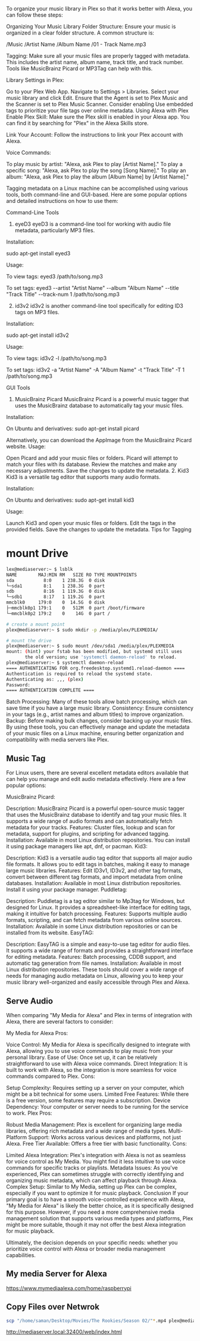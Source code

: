 To organize your music library in Plex so that it works better with Alexa, you can follow these steps:

Organizing Your Music Library
Folder Structure: Ensure your music is organized in a clear folder structure. A common structure is:

/Music
    /Artist Name
        /Album Name
            /01 - Track Name.mp3

Tagging: Make sure all your music files are properly tagged with metadata. This includes the artist name, album name, track title, and track number. Tools like MusicBrainz Picard or MP3Tag can help with this.

Library Settings in Plex:

Go to your Plex Web App.
Navigate to Settings > Libraries.
Select your music library and click Edit.
Ensure that the Agent is set to Plex Music and the Scanner is set to Plex Music Scanner.
Consider enabling Use embedded tags to prioritize your file tags over online metadata.
Using Alexa with Plex
Enable Plex Skill: Make sure the Plex skill is enabled in your Alexa app. You can find it by searching for "Plex" in the Alexa Skills store.

Link Your Account: Follow the instructions to link your Plex account with Alexa.

Voice Commands:

To play music by artist: "Alexa, ask Plex to play [Artist Name]."
To play a specific song: "Alexa, ask Plex to play the song [Song Name]."
To play an album: "Alexa, ask Plex to play the album [Album Name] by [Artist Name]."

Tagging metadata on a Linux machine can be accomplished using various tools, both command-line and GUI-based. Here are some popular options and detailed instructions on how to use them:

Command-Line Tools
1. eyeD3
eyeD3 is a command-line tool for working with audio file metadata, particularly MP3 files.

Installation:

sudo apt-get install eyed3

Usage:

To view tags:
eyed3 /path/to/song.mp3

To set tags:
eyed3 --artist "Artist Name" --album "Album Name" --title "Track Title" --track-num 1 /path/to/song.mp3

2. id3v2
id3v2 is another command-line tool specifically for editing ID3 tags on MP3 files.

Installation:

sudo apt-get install id3v2

Usage:

To view tags:
id3v2 -l /path/to/song.mp3

To set tags:
id3v2 -a "Artist Name" -A "Album Name" -t "Track Title" -T 1 /path/to/song.mp3

GUI Tools
1. MusicBrainz Picard
MusicBrainz Picard is a powerful music tagger that uses the MusicBrainz database to automatically tag your music files.

Installation:

On Ubuntu and derivatives:
sudo apt-get install picard

Alternatively, you can download the AppImage from the MusicBrainz Picard website.
Usage:

Open Picard and add your music files or folders.
Picard will attempt to match your files with its database.
Review the matches and make any necessary adjustments.
Save the changes to update the metadata.
2. Kid3
Kid3 is a versatile tag editor that supports many audio formats.

Installation:

On Ubuntu and derivatives:
sudo apt-get install kid3

Usage:

Launch Kid3 and open your music files or folders.
Edit the tags in the provided fields.
Save the changes to update the metadata.
Tips for Tagging



# mount Drive

```sh
lex@mediaserver:~ $ lsblk
NAME        MAJ:MIN RM   SIZE RO TYPE MOUNTPOINTS
sda           8:0    1 238.3G  0 disk 
└─sda1        8:1    1 238.3G  0 part 
sdb           8:16   1 119.3G  0 disk 
└─sdb1        8:17   1 119.2G  0 part 
mmcblk0     179:0    0  14.5G  0 disk 
├─mmcblk0p1 179:1    0   512M  0 part /boot/firmware
└─mmcblk0p2 179:2    0    14G  0 part /

# create a mount point
plex@mediaserver:~ $ sudo mkdir -p /media/plex/PLEXMEDIA/

# mount the drive
plex@mediaserver:~ $ sudo mount /dev/sda1 /media/plex/PLEXMEDIA
mount: (hint) your fstab has been modified, but systemd still uses
       the old version; use 'systemctl daemon-reload' to reload.
plex@mediaserver:~ $ systemctl daemon-reload
==== AUTHENTICATING FOR org.freedesktop.systemd1.reload-daemon ====
Authentication is required to reload the systemd state.
Authenticating as: ,,, (plex)
Password: 
==== AUTHENTICATION COMPLETE ====
```

Batch Processing: Many of these tools allow batch processing, which can save time if you have a large music library.
Consistency: Ensure consistency in your tags (e.g., artist names and album titles) to improve organization.
Backup: Before making bulk changes, consider backing up your music files.
By using these tools, you can effectively manage and update the metadata of your music files on a Linux machine, ensuring better organization and compatibility with media servers like Plex.


## Music Tag
For Linux users, there are several excellent metadata editors available that can help you manage and edit audio metadata effectively. Here are a few popular options:

MusicBrainz Picard:

Description: MusicBrainz Picard is a powerful open-source music tagger that uses the MusicBrainz database to identify and tag your music files. It supports a wide range of audio formats and can automatically fetch metadata for your tracks.
Features: Cluster files, lookup and scan for metadata, support for plugins, and scripting for advanced tagging.
Installation: Available in most Linux distribution repositories. You can install it using package managers like apt, dnf, or pacman.
Kid3:

Description: Kid3 is a versatile audio tag editor that supports all major audio file formats. It allows you to edit tags in batches, making it easy to manage large music libraries.
Features: Edit ID3v1, ID3v2, and other tag formats, convert between different tag formats, and import metadata from online databases.
Installation: Available in most Linux distribution repositories. Install it using your package manager.
Puddletag:

Description: Puddletag is a tag editor similar to Mp3tag for Windows, but designed for Linux. It provides a spreadsheet-like interface for editing tags, making it intuitive for batch processing.
Features: Supports multiple audio formats, scripting, and can fetch metadata from various online sources.
Installation: Available in some Linux distribution repositories or can be installed from its website.
EasyTAG:

Description: EasyTAG is a simple and easy-to-use tag editor for audio files. It supports a wide range of formats and provides a straightforward interface for editing metadata.
Features: Batch processing, CDDB support, and automatic tag generation from file names.
Installation: Available in most Linux distribution repositories.
These tools should cover a wide range of needs for managing audio metadata on Linux, allowing you to keep your music library well-organized and easily accessible through Plex and Alexa.


## Serve Audio
When comparing "My Media for Alexa" and Plex in terms of integration with Alexa, there are several factors to consider:

My Media for Alexa
Pros:

Voice Control: My Media for Alexa is specifically designed to integrate with Alexa, allowing you to use voice commands to play music from your personal library.
Ease of Use: Once set up, it can be relatively straightforward to use with Alexa voice commands.
Direct Integration: It is built to work with Alexa, so the integration is more seamless for voice commands compared to Plex.
Cons:

Setup Complexity: Requires setting up a server on your computer, which might be a bit technical for some users.
Limited Free Features: While there is a free version, some features may require a subscription.
Device Dependency: Your computer or server needs to be running for the service to work.
Plex
Pros:

Robust Media Management: Plex is excellent for organizing large media libraries, offering rich metadata and a wide range of media types.
Multi-Platform Support: Works across various devices and platforms, not just Alexa.
Free Tier Available: Offers a free tier with basic functionality.
Cons:

Limited Alexa Integration: Plex's integration with Alexa is not as seamless for voice control as My Media. You might find it less intuitive to use voice commands for specific tracks or playlists.
Metadata Issues: As you've experienced, Plex can sometimes struggle with correctly identifying and organizing music metadata, which can affect playback through Alexa.
Complex Setup: Similar to My Media, setting up Plex can be complex, especially if you want to optimize it for music playback.
Conclusion
If your primary goal is to have a smooth voice-controlled experience with Alexa, "My Media for Alexa" is likely the better choice, as it is specifically designed for this purpose. However, if you need a more comprehensive media management solution that supports various media types and platforms, Plex might be more suitable, though it may not offer the best Alexa integration for music playback.

Ultimately, the decision depends on your specific needs: whether you prioritize voice control with Alexa or broader media management capabilities.



## My media Server for Alexa
https://www.mymediaalexa.com/home/raspberrypi


## Copy Files over Netwrok
```sh
scp "/home/saman/Desktop/Movies/The Rookies/Season 02/"*.mp4 plex@mediaserver.local:"/media/plex/PLEXMEDIA/TV Shows/The Rookies/Season 02/" 
```

http://mediaserver.local:32400/web/index.html
